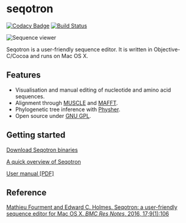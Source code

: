 seqotron
=======

[![Codacy Badge](https://api.codacy.com/project/badge/Grade/954589dcfb7f4c25bb9f2d1cdbb658e8)](https://www.codacy.com/app/m.fourment/seqotron?utm_source=github.com&utm_medium=referral&utm_content=4ment/seqotron&utm_campaign=badger)
[![Build Status](https://travis-ci.org/4ment/seqotron.svg?branch=master)](https://travis-ci.org/4ment/seqotron)

![Sequence viewer](http://mateo.fourment.free.fr/software/seqotron/seqotron-screenshot.png "Seqotron sequence viewer")

Seqotron is a user-friendly sequence editor. It is written in Objective-C/Cocoa and runs on Mac OS X.

## Features

* Visualisation and manual editing of nucleotide and amino acid sequences.
* Alignment through [MUSCLE](http://www.drive5.com/muscle) and [MAFFT](http://mafft.cbrc.jp).
* Phylogenetic tree inference with [Physher](http://github.com/4ment/physher).
* Open source under [GNU GPL](http://www.gnu.org/copyleft/gpl.html).

## Getting started

[Download Seqotron binaries](https://github.com/4ment/seqotron/releases)

[A quick overview of Seqotron](https://github.com/4ment/seqotron/wiki)

[User manual [PDF]](https://www.dropbox.com/s/6gvt0l4gmfwggpe/seqotron-manual.pdf)

## Reference

[Mathieu Fourment and Edward C. Holmes. Seqotron: a user-friendly sequence editor for Mac OS X. *BMC Res Notes*, 2016, 17;9(1):106](http://dx.doi.org/10.1186/s13104-016-1927-4)

